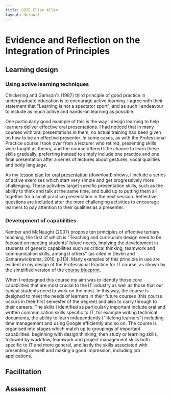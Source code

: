 ```yaml
---
title: GDTE Elise Allen
layout: default
---
```


# Evidence and Reflection on the Integration of Principles

## Learning design
### Using active learning techniques
Chickering and Gamson's (1987) third principle of good practice in undergraduate education is to encourage active learning. I agree with their statement that "Learning is not a spectator sport", and as such I endeavour to include as much active and hands-on learning as possible.

One particularly good example of this is the way I design learning to help learners deliver effective oral presentations. I had noticed that in many courses with oral presentations in them, no actual training had been given on how to be an effective presenter. In some cases, as with the Professional Practice course I took over from a lecturer who retired, presenting skills were taught as theory, and the course offered little chance to learn these skills gradually, preferring instead to simply include one practice and one final presentation after a series of lectures about gestures, vocal qualities and body language.

As my [lesson plan for oral presentation](https://github.com/eallenOP/gdte/raw/master/ippt/Lesson%20Plan%20PP%2012-2.docx) (download) shows, I include a series of active exercises which start very simple and get progressively more challenging. These activities target specific presentation skills, such as the ability to think and talk at the same time, and build up to putting them all together for a small practice presentation in the next session. Reflective questions are included after the more challenging activities to encourage learners to pay attention to their qualities as a presenter.

### Development of capabilities
Kember and McNaught (2007) propose ten principles of effective tertiary teaching, the first of which is "Teaching and curriculum design need to be focused on meeting students’ future needs, implying the development in students of generic capabilities such as critical thinking, teamwork and communication skills, amongst others" (as cited in Devlin and Samarawickrema, 2010, p.113). Many examples of this principle in use are evident in my design of the Professional Practice for IT course, as shown by the simplified version of the [course blueprint](PP1%20Blueprint%20v3%202018.pdf).

When I redesigned this course my aim was to identify those core capabilities that are most crucial to the IT industry as well as those that our typical students need to work on the most. In this way, the course is designed to meet the needs of learners in their future courses (this course occurs in their first semester of the degree) and also to carry through to their careers. The skills I identified as particularly important include oral and written communication skills specific to IT, for example writing technical documents, the ability to learn independently ("lifelong learners") including time management and using Google efficiently and so on. The course is organised into stages which match up to groupings of important capabilities: beginning with design thinking, then study or learning skills, followed by workflow, teamwork and project management skills both specific to IT and more general, and lastly the skills associated with presenting oneself and making a good impression, including job applications.

## Facilitation


## Assessment